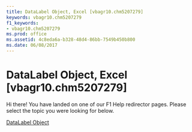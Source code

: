```yaml
---
title: DataLabel Object, Excel [vbagr10.chm5207279]
keywords: vbagr10.chm5207279
f1_keywords:
- vbagr10.chm5207279
ms.prod: office
ms.assetid: 4c8eda6a-b328-48d4-86bb-7549b450b800
ms.date: 06/08/2017
---
```



# DataLabel Object, Excel [vbagr10.chm5207279]

Hi there! You have landed on one of our F1 Help redirector pages. Please select the topic you were looking for below.

[DataLabel Object](http://msdn.microsoft.com/library/5f823de1-a4c3-bf48-f2fc-c01aabdb9c4d%28Office.15%29.aspx)

